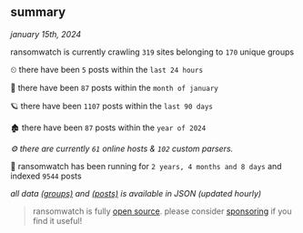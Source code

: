 
## summary
_january 15th, 2024_

ransomwatch is currently crawling `319` sites belonging to `170` unique groups

⏲ there have been `5` posts within the `last 24 hours`

🦈 there have been `87` posts within the `month of january`

🪐 there have been `1107` posts within the `last 90 days`

🏚 there have been `87` posts within the `year of 2024`

_⚙️ there are currently `61` online hosts & `102` custom parsers._

🦕 ransomwatch has been running for `2 years, 4 months and 8 days` and indexed `9544` posts

_all data  [(groups)](http://ransomwhat.telemetry.ltd/groups) and [(posts)](http://ransomwhat.telemetry.ltd/posts) is available in JSON (updated hourly)_

> ransomwatch is fully [open source](https://github.com/joshhighet/ransomwatch#ransomwatch--). please consider [sponsoring](https://github.com/sponsors/joshhighet) if you find it useful!
